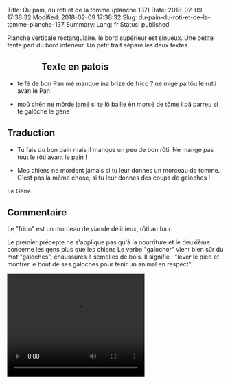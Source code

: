 Title: Du pain, du rôti et de la tomme (planche 137)
Date: 2018-02-09 17:38:32
Modified: 2018-02-09 17:38:32
Slug: du-pain-du-roti-et-de-la-tomme-planche-137
Summary: 
Lang: fr
Status: published

Planche verticale rectangulaire. le bord supérieur est sinueux. Une petite fente part du bord inférieur. Un petit trait sépare les deux textes.
<figure class="image-block" style="float: left;">
  <img alt="" src="{static}/images/planche_137.png">
  <figcaption style="max-width: 218px"></figcaption>
</figure>


## Texte en patois
- te fé de bon Pan mé manque ina brize de frico ?  ne mige pa tôu le  rutii avan le Pan

- moû chèn ne môrde jamé si te lô baille èn morsé de tôme i pâ parreu si te gàlôche 		  le  gène

## Traduction
- Tu fais du bon pain mais il manque un peu de bon rôti. Ne mange pas tout le rôti avant le pain !

- Mes chiens ne mordent jamais si tu leur donnes un morceau de tomme. C'est pas la même chose, si tu leur donnes des coups de galoches !



Le Gène.

## Commentaire
Le "frico" est un morceau de viande délicieux, rôti au four.

Le premier précepte ne s'applique pas qu'à la nourriture et le deuxième concerne les gens plus que les chiens
Le verbe "galocher" vient bien sûr du mot "galoches", chaussures à semelles de bois. Il signifie : "lever le pied et montrer le bout de ses galoches pour tenir un animal en respect".



<video width="320" height="240" controls>
  <source src="https://d1njpgd0ygatdn.cloudfront.net/video_137.mp4" type="video/mp4">
</video>
